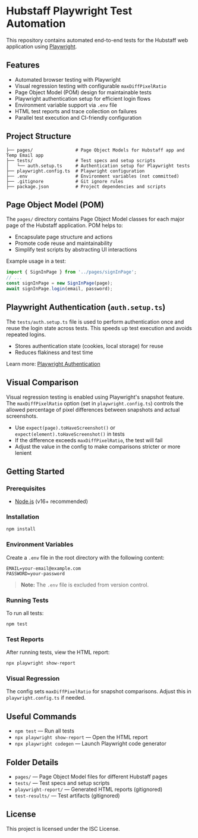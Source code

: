 # Hubstaff Playwright Test Automation

This repository contains automated end-to-end tests for the Hubstaff web application using [Playwright](https://playwright.dev/).

## Features
- Automated browser testing with Playwright
- Visual regression testing with configurable `maxDiffPixelRatio`
- Page Object Model (POM) design for maintainable tests
- Playwright authentication setup for efficient login flows
- Environment variable support via `.env` file
- HTML test reports and trace collection on failures
- Parallel test execution and CI-friendly configuration

## Project Structure
```
├── pages/                # Page Object Models for Hubstaff app and Temp Email app
├── tests/                # Test specs and setup scripts
│   └── auth.setup.ts     # Authentication setup for Playwright tests
├── playwright.config.ts  # Playwright configuration
├── .env                  # Environment variables (not committed)
├── .gitignore            # Git ignore rules
├── package.json          # Project dependencies and scripts
```

## Page Object Model (POM)
The `pages/` directory contains Page Object Model classes for each major page of the Hubstaff application. POM helps to:
- Encapsulate page structure and actions
- Promote code reuse and maintainability
- Simplify test scripts by abstracting UI interactions

Example usage in a test:
```ts
import { SignInPage } from '../pages/signInPage';
// ...
const signInPage = new SignInPage(page);
await signInPage.login(email, password);
```

## Playwright Authentication (`auth.setup.ts`)
The `tests/auth.setup.ts` file is used to perform authentication once and reuse the login state across tests. This speeds up test execution and avoids repeated logins.
- Stores authentication state (cookies, local storage) for reuse
- Reduces flakiness and test time

Learn more: [Playwright Authentication](https://playwright.dev/docs/auth)

## Visual Comparison
Visual regression testing is enabled using Playwright's snapshot feature. The `maxDiffPixelRatio` option (set in `playwright.config.ts`) controls the allowed percentage of pixel differences between snapshots and actual screenshots.
- Use `expect(page).toHaveScreenshot()` or `expect(element).toHaveScreenshot()` in tests
- If the difference exceeds `maxDiffPixelRatio`, the test will fail
- Adjust the value in the config to make comparisons stricter or more lenient

## Getting Started

### Prerequisites
- [Node.js](https://nodejs.org/) (v16+ recommended)

### Installation
```sh
npm install
```

### Environment Variables
Create a `.env` file in the root directory with the following content:
```
EMAIL=your-email@example.com
PASSWORD=your-password
```

> **Note:** The `.env` file is excluded from version control.

### Running Tests
To run all tests:
```sh
npm test
```

### Test Reports
After running tests, view the HTML report:
```sh
npx playwright show-report
```

### Visual Regression
The config sets `maxDiffPixelRatio` for snapshot comparisons. Adjust this in `playwright.config.ts` if needed.

## Useful Commands
- `npm test` — Run all tests
- `npx playwright show-report` — Open the HTML report
- `npx playwright codegen` — Launch Playwright code generator

## Folder Details
- `pages/` — Page Object Model files for different Hubstaff pages
- `tests/` — Test specs and setup scripts
- `playwright-report/` — Generated HTML reports (gitignored)
- `test-results/` — Test artifacts (gitignored)

## License
This project is licensed under the ISC License.
